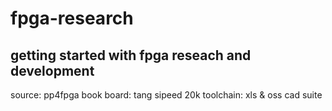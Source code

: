 # fpga-research

## getting started with fpga reseach and development
source: pp4fpga book
board: tang sipeed 20k
toolchain: xls & oss cad suite
